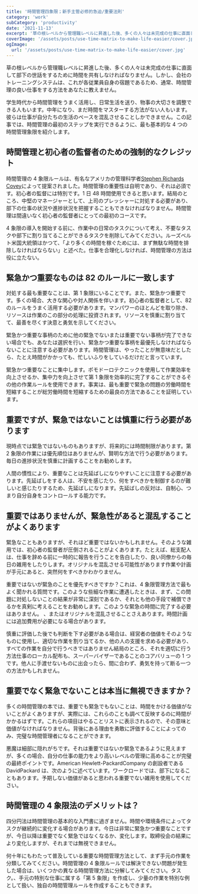 ```yaml
---
title: '時間管理四象限；新手主管必修的急迫/重要法則'
category: 'work'
subCategory: 'productivity'
date: '2021-11-13'
excerpt: '草の根レベルから管理職レベルに昇進した後、多くの人々は未完成の仕事に直面して部下の世話をするために時間を共有しなければなりません。しかし、会社のトレーニングシステムは、これが各従業員自身の宿題であるため、通常、時間管理の良い仕事をする方法をあなたに教えません...'
coverImage: '/assets/posts/use-time-matrix-to-make-life-easier/cover.jpg'
ogImage:
  url: '/assets/posts/use-time-matrix-to-make-life-easier/cover.jpg'
---
```


草の根レベルから管理職レベルに昇進した後、多くの人々は未完成の仕事に直面して部下の世話をするために時間を共有しなければなりません。しかし、会社のトレーニングシステムは、これが各従業員自身の宿題であるため、通常、時間管理の良い仕事をする方法をあなたに教えません。

学生時代から時間管理をうまく活用し、日常生活を送り、物事の大切さを調整 ​​ できる人もいます。中年になり、まだ時間をマスターする方法がない人もいます。彼らは仕事が自分たちの生活のペースを混乱させることしかできません。この記事では、時間管理の最初のステップを実行できるように、最も基本的な 4 つの時間管理象限を紹介します。

## 時間管理と初心者の監督者のための強制的なクレジット

時間管理の 4 象限ルールは、有名なアメリカの管理科学者[Stephen Richards Covey](https://en.wikipedia.org/wiki/Stephen_Covey)によって提案されました。時間管理の重要性は自明であり、それは必須です。初心者の監督には特別です。1 日 48 時間使用できると思います。結局のところ、中堅のマネージャーとして、上司のプレッシャーに対処する必要があり、部下の仕事の状況や進捗状況を把握することもできなければなりません。時間管理は間違いなく初心者の監督者にとっての最初のコースです。

4 象限の導入を開始する前に、作業中の日常のタスクについて考え、不要なタスクや部下に割り当てることができるタスクを削除してみてください。ルーズベルト米国大統領はかつて、「より多くの時間を稼ぐためには、まず無駄な時間を排除しなければならない」と述べた。仕事を合理化しなければ、時間管理の方法は役に立たない。

## 緊急かつ重要なものは 82 のルールに一致します

対処する最も重要なことは、第 1 象限にいることです。また、緊急かつ重要です。多くの場合、大きな関心や対人関係を伴います。初心者の監督者として、82 のルールをうまく活用する必要があります。マンパワーのほとんどを取り除き、リソースは作業のこの部分の処理に投資されます。リソースを慎重に割り当てて、最善を尽くす決意と勇気を示してください。

緊急かつ重要な事柄のために他の緊急でないまたは重要でない事柄が完了できない場合でも、あなたは選択を行い、緊急かつ重要な事柄を最優先しなければならないことに注意する必要があります。時間管理は、やったことが無意味だとしたら、たとえ時間がかかっても、忙しいふりをしているだけだと言っています。

緊急かつ重要なことに集中します。ポモドーロテクニックを使用して作業効率を向上させるか、集中力を向上させて第 1 象限を効率的に完了することができるその他の作業ルールを使用できます。事実は、最も重要で緊急の問題の労働時間を短縮することが総労働時間を短縮するための最良の方法であることを証明しています。

## 重要ですが、緊急ではないことは慎重に行う必要があります

現時点では緊急ではないものもありますが、将来的には時間制限があります。第 2 象限の作業には優先順位はありませんが、賢明な方法で行う必要があります。毎日の進捗状況を慎重に計画することをお勧めします。

人間の慣性により、重要なことは先延ばしになりやすいことに注意する必要があります。先延ばしをする人は、不安を感じたり、何をすべきかを制御するのが難しいと感じたりするため、先延ばしになります。先延ばしの反対は、自制心、つまり自分自身をコントロールする能力です。

## 重要ではありませんが、緊急性があると混乱することがよくあります

緊急なこともありますが、それほど重要ではないかもしれません。そのような雑用では、初心者の監督者が圧倒されることがよくあります。たとえば、総支配人は、仕事を辞める前に一時的に報告を行うことを告白したり、良い同僚からの毎日の雑用をしたりします。オリジナルを混乱させる可能性があります作業や計画が手元にあると、突然何をすべきかわかりません。

重要ではないが緊急のことを優先すべきですか？これは、4 象限管理方法で最もよく聞かれる質問です。このような些細な作業に遭遇したときは、まず、この問題に対処しないことの結果が非常に深刻であるか、それとも他の手段で補償できるかを真剣に考えることをお勧めします。このような緊急の時間に完了する必要はありません。 、またはオリジナルを混乱させることさえあります。時間計画には追加費用が必要になる場合があります。

慎重に評価した後でも判断を下す必要がある場合は、経営者の価値をそのようなものに使用し、適切な作業を割り当てるか、他の人の支援を求める必要があり、すべての作業を自分で行うべきではありません結局のところ、それを適切に行う方法仕事のローカル配布も、スーパーバイザーであることのコアバリューの 1 つです。他人に手渡せないものに出会ったら、間に合わず、勇気を持って断る一つの方法かもしれません。

## 重要でなく緊急でないことは本当に無視できますか？

多くの時間管理の本では、重要でも緊急でもないことは、時間をかける価値がないことがよくありますが、実際には、これらのことも調べて反映するのに時間がかかるはずです。これらの項目はやることリストに表示されるので、その意味と価値がなければなりません。背後にある理由を勇敢に評価することによってのみ、完璧な時間管理者になることができます。

悪魔は細部に隠れがちです。それは重要ではないか緊急であるように見えますが、多くの場合、自分の仕事の能力をより高いレベルの管理に高めることが完璧の最終ポイントです。American Hewlett-PackardCompany の創設者である DavidPackard は、次のように述べています。ワークロードでは、部下になることもあります。予期しない価値があると思われる重要でない雑用を使用してください。

## 時間管理の 4 象限法のデメリットは？

四分円法は時間管理の基本的な入門書に過ぎません。時間や環境条件によってタスクが継続的に変化する場合があります。今日は非常に緊急かつ重要なことですが、今日以降は重要でなく緊急ではなくなるか、変化します。取締役会の結果により変化しますが、それまでは無視できません。

何十年にもわたって普及している重要な時間管理方法として、まず手元の作業を分類してみてください。時間管理の 4 象限ルールでは解決できない問題が発生した場合は、いくつかの異なる時間管理方法に分解してみてください。タスク。、手元の特別な仕事に属する「第 5 象限」を作成し、少量の作業を特別な例として扱い、独自の時間管理ルールを作成することもできます。
